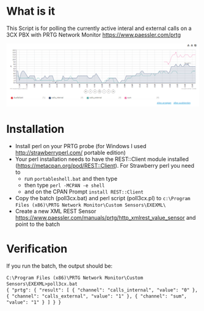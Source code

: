 # What is it
This Script is for polling the currently active interal and external calls on a 3CX PBX with PRTG Network Monitor https://www.paessler.com/prtg

![Screenshot](/screenshot.png)

# Installation

* Install perl on your PRTG probe (for Windows I used http://strawberryperl.com/ portable edition)
* Your perl installation needs to have the REST::Client module installed (https://metacpan.org/pod/REST::Client). For Strawberry perl you need to 
  * run `portableshell.bat` and then type
  * then type `perl -MCPAN -e shell`
  * and on the CPAN Prompt `install REST::Client`
* Copy the batch (poll3cx.bat) and perl script (poll3cx.pl) to `c:\Program Files (x86)\PRTG Network Monitor\Custom Sensors\EXEXML\`
* Create a new XML REST Sensor https://www.paessler.com/manuals/prtg/http_xmlrest_value_sensor and point to the batch

# Verification
If you run the batch, the output should be:

    C:\Program Files (x86)\PRTG Network Monitor\Custom Sensors\EXEXML>poll3cx.bat
    { "prtg": { "result": [ { "channel": "calls_internal", "value": "0" }, { "channel": "calls_external", "value": "1" }, { "channel": "sum", "value": "1" } ] } }

